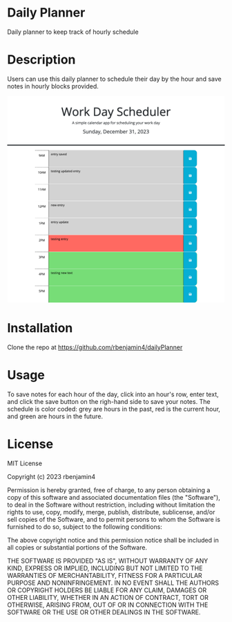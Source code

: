 # Daily Planner
Daily planner to keep track of hourly schedule

# Description
Users can use this daily planner to schedule their day by the hour and save notes in hourly blocks provided. 

![Daily planner](/Assets/dailyPlanner.png?raw=true "Daily Planner In-Browser Screenshot")

# Installation
Clone the repo at https://github.com/rbenjamin4/dailyPlanner

# Usage
To save notes for each hour of the day, click into an hour's row, enter text, and click the save button on the righ-hand side to save your notes. The schedule is color coded: grey are hours in the past, red is the current hour, and green are hours in the future.

# License

MIT License

Copyright (c) 2023 rbenjamin4

Permission is hereby granted, free of charge, to any person obtaining a copy
of this software and associated documentation files (the "Software"), to deal
in the Software without restriction, including without limitation the rights
to use, copy, modify, merge, publish, distribute, sublicense, and/or sell
copies of the Software, and to permit persons to whom the Software is
furnished to do so, subject to the following conditions:

The above copyright notice and this permission notice shall be included in all
copies or substantial portions of the Software.

THE SOFTWARE IS PROVIDED "AS IS", WITHOUT WARRANTY OF ANY KIND, EXPRESS OR
IMPLIED, INCLUDING BUT NOT LIMITED TO THE WARRANTIES OF MERCHANTABILITY,
FITNESS FOR A PARTICULAR PURPOSE AND NONINFRINGEMENT. IN NO EVENT SHALL THE
AUTHORS OR COPYRIGHT HOLDERS BE LIABLE FOR ANY CLAIM, DAMAGES OR OTHER
LIABILITY, WHETHER IN AN ACTION OF CONTRACT, TORT OR OTHERWISE, ARISING FROM,
OUT OF OR IN CONNECTION WITH THE SOFTWARE OR THE USE OR OTHER DEALINGS IN THE
SOFTWARE.
